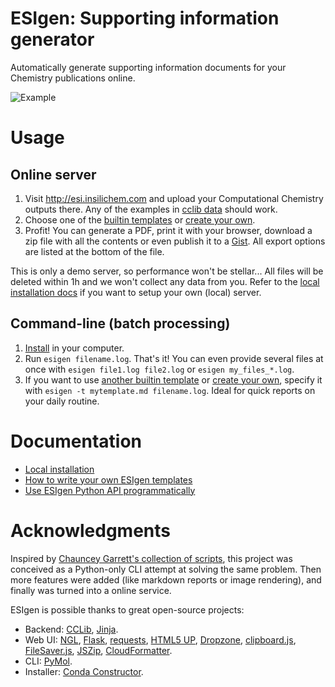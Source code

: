 # ESIgen: Supporting information generator

Automatically generate supporting information documents for your Chemistry publications online.

![Example](docs/img/esigen.gif)

# Usage

## Online server

1. Visit http://esi.insilichem.com and upload your Computational Chemistry outputs there. Any of the examples in [cclib data](https://github.com/cclib/cclib/tree/master/data) should work.
2. Choose one of the [builtin templates](docs/templates.md#builtin-templates) or [create your own](docs/templates.md#syntax).
3. Profit! You can generate a PDF, print it with your browser, download a zip file with all the contents or even publish it to a [Gist](https://gist.github.com/anonymous/8a5890c9e18de78ba90e67c3109b074f). All export options are listed at the bottom of the file.

This is only a demo server, so performance won't be stellar... All files will be deleted within 1h and we won't collect any data from you. Refer to the [local installation docs](docs/install.md) if you want to setup your own (local) server.

## Command-line (batch processing)

1. [Install](docs/install.md) in your computer.
2. Run `esigen filename.log`. That's it! You can even provide several files at once with `esigen file1.log file2.log` or `esigen my_files_*.log`.
3. If you want to use [another builtin template](docs/templates.md#builtin-templates) or [create your own](docs/templates.md#syntax), specify it with `esigen -t mytemplate.md filename.log`. Ideal for quick reports on your daily routine.

# Documentation

- [Local installation](docs/install.md)
- [How to write your own ESIgen templates](docs/templates.md)
- [Use ESIgen Python API programmatically](docs/developer.md)

# Acknowledgments

Inspired by [Chauncey Garrett's collection of scripts](https://github.com/chauncey-garrett/gaussian-tools), this project was conceived as a Python-only CLI attempt at solving the same problem. Then more features were added (like markdown reports or image rendering), and finally was turned into a online service.

ESIgen is possible thanks to great open-source projects:

- Backend: [CCLib](https://github.com/cclib/cclib), [Jinja](http://jinja.pocoo.org/).
- Web UI: [NGL](https://github.com/arose/ngl), [Flask](https://github.com/pallets/flask), [requests](http://docs.python-requests.org), [HTML5 UP](https://html5up.net/), [Dropzone](https://github.com/enyo/dropzone), [clipboard.js](https://clipboardjs.com/), [FileSaver.js](https://github.com/eligrey/FileSaver.js/), [JSZip](https://stuk.github.io/jszip/), [CloudFormatter](http://www.cloudformatter.com/CSS2Pdf).
- CLI: [PyMol](https://sourceforge.net/projects/pymol/).
- Installer: [Conda Constructor](https://github.com/conda/constructor).